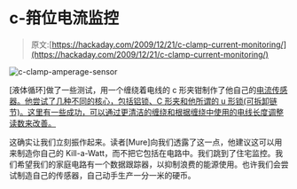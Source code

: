 # c-箝位电流监控

> 原文:[https://hackaday.com/2009/12/21/c-clamp-current-monitoring/](https://hackaday.com/2009/12/21/c-clamp-current-monitoring/)

![](../Images/1ccb01015095e5a17d975a7b5fbbac09.png "c-clamp-amperage-sensor")

[液体循环]做了一些测试，用一个缠绕着电线的 c 形夹钳制作了他自己的[电流传感器。他尝试了几种不同的核心，包括铝锁、C 形夹和他所谓的 u 形锁(可拆卸链节)。这里有一些成功，可以通过更清洁的缠绕和根据缠绕中使用的电线长度调整读数来改善。](http://www.instructables.com/id/2-Carabiner-split-core-AC-transducer)

这确实让我们立刻振作起来。读者[Mure]向我们透露了这一点，他建议这可以用来制造你自己的 Kill-a-Watt，而不把它包括在电路中。我们跳到了住宅监控。我们希望我们的家庭电路有一个数据跟踪器，以抑制浪费的能源使用。也许我们会尝试制造自己的传感器，自己动手生产一分一米的硬币。